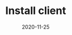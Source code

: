 ---
title: "Install client"
linkTitle: "Install client"
weight: 50
date: 2020-11-25
description: >
  Install grds client
---